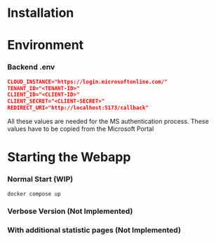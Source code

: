 # Installation

# Environment

### Backend .env 

```json
CLOUD_INSTANCE="https://login.microsoftonline.com/"
TENANT_ID="<TENANT-ID>"
CLIENT_ID="<CLIENT-ID>"
CLIENT_SECRET="<CLIENT-SECRET>"
REDIRECT_URI="http://localhost:5173/callback"
```

All these values are needed for the MS authentication process. These values have to be copied from the Microsoft Portal

# Starting the Webapp

### Normal Start (WIP)

```
docker compose up
```

### Verbose Version (Not Implemented)

### With additional statistic pages (Not Implemented)